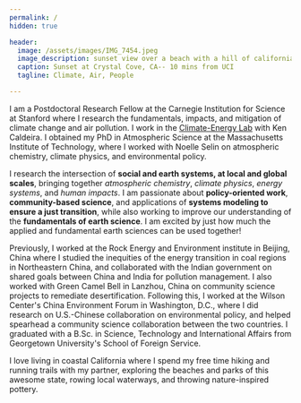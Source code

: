 ```yaml
---
permalink: /
hidden: true

header:
  image: /assets/images/IMG_7454.jpeg
  image_description: sunset view over a beach with a hill of california wildflowers in the foreground
  caption: Sunset at Crystal Cove, CA-- 10 mins from UCI
  tagline: Climate, Air, People

---
```

I am a Postdoctoral Research Fellow at the Carnegie Institution for Science at Stanford where I research the fundamentals, impacts, and mitigation of climate change and air pollution. I work in the [Climate-Energy Lab](https://climate-energy.org/) with Ken Caldeira. I obtained my PhD in Atmospheric Science at the Massachusetts Institute of Technology, where I worked with Noelle Selin on atmospheric chemistry, climate physics, and environmental policy.

I research the intersection of **social and earth systems, at local and global scales**, bringing together *atmospheric chemistry*, *climate physics*, *energy systems*, and *human impacts*. I am passionate about **policy-oriented work**, **community-based science**, and applications of **systems modeling to ensure a just transition**, while also working to improve our understanding of the **fundamentals of earth science**. I am excited by just how much the applied and fundamental earth sciences can be used together! 

Previously, I worked at the Rock Energy and Environment institute in Beijing, China where I studied the inequities of the energy transition in coal regions in Northeastern China, and collaborated with the Indian government on shared goals between China and India for pollution management. I also worked with Green Camel Bell in Lanzhou, China on community science projects to remediate desertification. Following this, I worked at the Wilson Center's China Environment Forum in Washington, D.C., where I did research on U.S.-Chinese collaboration on environmental policy, and helped spearhead a community science collaboration between the two countries. I graduated with a B.Sc. in Science, Technology and International Affairs from Georgetown University's School of Foreign Service. 

I love living in coastal California where I spend my free time hiking and running trails with my partner, exploring the beaches and parks of this awesome state, rowing local waterways, and throwing nature-inspired pottery.
